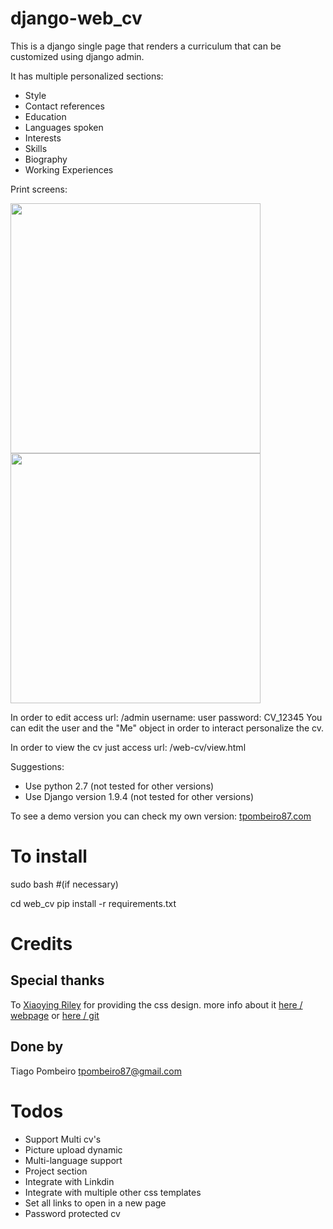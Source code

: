 # django-web_cv

This is a django single page that renders a curriculum that can be customized using django admin.

It has multiple personalized sections:
* Style
* Contact references
* Education 
* Languages spoken
* Interests
* Skills
* Biography
* Working Experiences

Print screens:

<img src="https://github.com/tpombeiro87/django-web_cv/blob/master/example_1.png?raw=true" width="400">
<img src="https://github.com/tpombeiro87/django-web_cv/blob/master/example_2.png?raw=true" width="400">




In order to edit access url: /admin
    username: user
    password: CV_12345
You can edit the user and the "Me" object in order to interact personalize the cv.


In order to view the cv just access url: /web-cv/view.html

Suggestions:
* Use python 2.7 (not tested for other versions)
* Use Django version 1.9.4 (not tested for other versions)

To see a demo version you can check my own version: [tpombeiro87.com](http://tpombeiro87.pythonanywhere.com/web-cv/tp.html)

# To install

sudo bash #(if necessary)

cd web_cv
pip install -r requirements.txt 


# Credits

## Special thanks
To [Xiaoying Riley](http://themes.3rdwavemedia.com/) for providing the css design. more info about it [here / webpage](http://themes.3rdwavemedia.com/website-templates/orbit-free-resume-cv-template-for-developers/) or [here / git](https://github.com/xriley/Orbit-Theme) 

## Done by
Tiago Pombeiro tpombeiro87@gmail.com


# Todos

* Support Multi cv's
* Picture upload dynamic
* Multi-language support
* Project section
* Integrate with Linkdin
* Integrate with multiple other css templates
* Set all links to open in a new page
* Password protected cv

